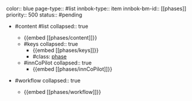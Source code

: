 color:: blue
page-type:: #list
innbok-type:: item
innbok-bm-id:: [[phases]]
priority:: 500
status:: #pending

- #content #list
  collapsed:: true
	- {{embed [[phases/content]]}}
  - #keys
    collapsed:: true
	  - {{embed [[phases/keys]]}}
	  - #class: [phase](https://go.innbok.com/#/page/innBoK%2Fclass%2Fphase)
  - #innCoPilot
    collapsed:: true
	  - {{embed [[phases/innCoPilot]]}}

- #workflow
  collapsed:: true
	- {{embed [[phases/workflow]]}}

